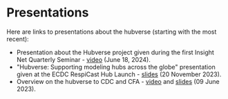 # Presentations  

Here are links to presentations about the hubverse (starting with the most recent):  

- Presentation about the Hubverse project given during the first Insight Net Quarterly Seminar - [video](https://youtu.be/RF5_V2SEbnA?si=iBsmitzG9qLmIiE1) (June 18, 2024).  
- "Hubverse: Supporting modeling hubs across the globe" presentation given at the ECDC RespiCast Hub Launch - [slides](../files/202311-ecdc-hub-launch.pdf) (20 November 2023).  
- Overview on the hubverse to CDC and CFA - [video](https://www.youtube.com/watch?v=aLVF90zwM-E) and [slides](https://docs.google.com/presentation/d/e/2PACX-1vRhXa7DgUDATi3Ovzc8rmUADD9aWeaZKkDV-2wXmja4KT0PJV7elsWiNRHCj9ypRaFEGoFNumOP2mhS/pub?start=false&loop=false&delayms=3000) (09 June 2023).
